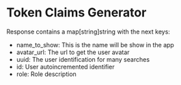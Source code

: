 # Token Claims Generator

Response contains a map[string]string with the next keys:

- name_to_show: This is the name will be show in the app
- avatar_url: The url to get the user avatar
- uuid: The user identification for many searches
- id: User autoincremented identifier
- role: Role description
